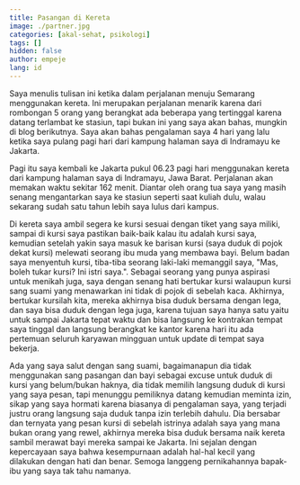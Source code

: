 ```yaml
---
title: Pasangan di Kereta
image: ./partner.jpg
categories: [akal-sehat, psikologi]
tags: []
hidden: false
author: empeje
lang: id
---
```


Saya menulis tulisan ini ketika dalam perjalanan menuju Semarang menggunakan kereta. Ini merupakan perjalanan menarik karena dari rombongan 5 orang yang berangkat ada beberapa yang tertinggal karena datang terlambat ke stasiun, tapi bukan ini yang saya akan bahas, mungkin di blog berikutnya. Saya akan bahas pengalaman saya 4 hari yang lalu ketika saya pulang pagi hari dari kampung halaman saya di Indramayu ke Jakarta.

Pagi itu saya kembali ke Jakarta pukul 06.23 pagi hari menggunakan kereta dari kampung halaman saya di Indramayu, Jawa Barat. Perjalanan akan memakan waktu sekitar 162 menit. Diantar oleh orang tua saya yang masih senang mengantarkan saya ke stasiun seperti saat kuliah dulu, walau sekarang sudah satu tahun lebih saya lulus dari kampus.

Di kereta saya ambil segera ke kursi sesuai dengan tiket yang saya miliki, sampai di kursi saya pastikan baik-baik kalau itu adalah kursi saya, kemudian setelah yakin saya masuk ke barisan kursi (saya duduk di pojok dekat kursi) melewati seorang ibu muda yang membawa bayi. Belum badan saya menyentuh kursi, tiba-tiba seorang laki-laki memanggil saya, "Mas, boleh tukar kursi? Ini istri saya.". Sebagai seorang yang punya aspirasi untuk menikah juga, saya dengan senang hati bertukar kursi walaupun kursi sang suami yang menawarkan ini tidak di pojok di sebelah kaca. Akhirnya, bertukar kursilah kita, mereka akhirnya bisa duduk bersama dengan lega, dan saya bisa duduk dengan lega juga, karena tujuan saya hanya satu yaitu untuk sampai Jakarta tepat waktu dan bisa langsung ke kontrakan tempat saya tinggal dan langsung berangkat ke kantor karena hari itu ada pertemuan seluruh karyawan mingguan untuk update di tempat saya bekerja.

Ada yang saya salut dengan sang suami, bagaimanapun dia tidak menggunakan sang pasangan dan bayi sebagai excuse untuk duduk di kursi yang belum/bukan haknya, dia tidak memilih langsung duduk di kursi yang saya pesan, tapi menunggu pemiliknya datang kemudian meminta izin, sikap yang saya hormati karena biasanya di pengalaman saya, yang terjadi justru orang langsung saja duduk tanpa izin terlebih dahulu. Dia bersabar dan ternyata yang pesan kursi di sebelah istrinya adalah saya yang mana bukan orang yang rewel, akhirnya mereka bisa duduk bersama naik kereta sambil merawat bayi mereka sampai ke Jakarta. Ini sejalan dengan kepercayaan saya bahwa kesempurnaan adalah hal-hal kecil yang dilakukan dengan hati dan benar. Semoga langgeng pernikahannya bapak-ibu yang saya tak tahu namanya.
